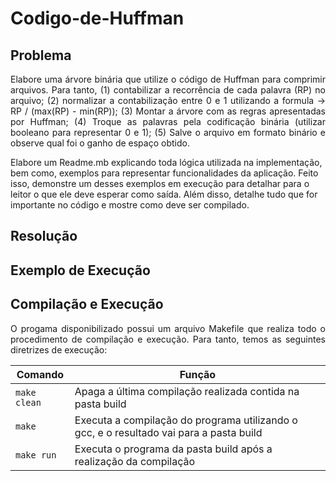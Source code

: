 # Codigo-de-Huffman

<h2> Problema </h2>

<p align="justify">
Elabore uma árvore binária que utilize o código de Huffman para comprimir arquivos. Para tanto, (1) contabilizar a recorrência de cada palavra (RP) no arquivo; (2) normalizar a contabilização entre 0 e 1 utilizando a formula -> RP / (max(RP) - min(RP)); (3) Montar a árvore com as regras apresentadas por Huffman; (4) Troque as palavras pela codificação binária (utilizar booleano para representar 0 e 1); (5) Salve o arquivo em formato binário e observe qual foi o ganho de espaço obtido.

Elabore um Readme.mb explicando toda lógica utilizada na implementação, bem como, exemplos para representar funcionalidades da aplicação. Feito isso, demonstre um desses exemplos em execução para detalhar para o leitor o que ele deve esperar como saída. Além disso, detalhe tudo que for importante no código e mostre como deve ser compilado.
</p>

<h2> Resolução </h2>

<h2>Exemplo de Execução</h2>

<h2>Compilação e Execução</h2>

<p align="justify">
O progama disponibilizado possui um arquivo Makefile que realiza todo o procedimento de compilação e execução. Para tanto, temos as seguintes diretrizes de execução:
</p>

| Comando                |  Função                                                                                           |                     
| -----------------------| ------------------------------------------------------------------------------------------------- |
|  `make clean`          | Apaga a última compilação realizada contida na pasta build                                        |
|  `make`                | Executa a compilação do programa utilizando o gcc, e o resultado vai para a pasta build           |
|  `make run`            | Executa o programa da pasta build após a realização da compilação                                 |
